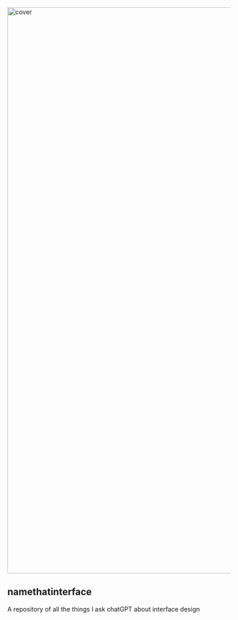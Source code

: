 
<img width="1280" alt="cover" src="https://github.com/user-attachments/assets/80af79ca-07cd-41a6-aeeb-ca4ef4980444">

## namethatinterface
A repository of all the things I ask chatGPT about interface design
